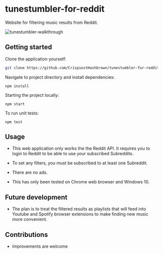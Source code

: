 # tunestumbler-for-reddit
Website for filtering music results from Reddit.

 ![tunestumbler-walkthrough](https://media.giphy.com/media/UQ74ZZsCLHeobf23gJ/giphy.gif)

## Getting started
Clone the application yourself:
```sh
git clone https://github.com/CrispiestHashbrown/tunestumbler-for-reddit.git
```
Navigate to project directory and install dependencies:
```
npm install
```
Starting the project locally:
```
npm start
```
To run unit tests:
```
npm test
```


## Usage
- This web application only works the the Reddit API. It requires you to login to Reddit to be able to use your subscribed Subreddits.

- To set any filters, you must be subscribed to at least one Subreddit.

- There are no ads.

- This has only been tested on Chrome web browser and Windows 10. 

## Future development
- The plan is to treat the filtered results as playlists that will feed into Youtube and Spotify browser extensions to make finding new music more convenient.

## Contributions
- Improvements are welcome
